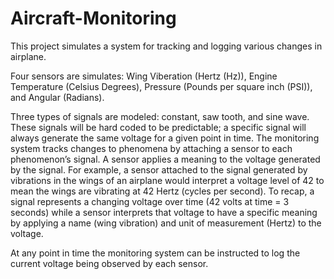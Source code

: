 # Aircraft-Monitoring

This project simulates a system for tracking and logging various changes in airplane.

Four sensors are simulates: Wing Viberation (Hertz (Hz)), Engine Temperature (Celsius Degrees), Pressure (Pounds per square inch (PSI)), and Angular (Radians).

Three types of signals are modeled: constant, saw tooth, and sine wave. These signals will be hard coded to be predictable; a specific signal will always generate the same voltage for a given point in time. The monitoring system tracks changes to phenomena by attaching a sensor to each phenomenon’s signal. A sensor applies a meaning to the voltage generated by the signal. For example, a sensor attached to the signal generated by vibrations in the wings of an airplane would interpret a voltage level of 42 to mean the wings are vibrating at 42 Hertz (cycles per second). To recap, a signal represents a changing voltage over time (42 volts at time = 3 seconds) while a sensor interprets that voltage to have a specific meaning by applying a name (wing vibration) and unit of measurement (Hertz) to the voltage.

At any point in time the monitoring system can be instructed to log the current voltage being observed by each sensor. 
